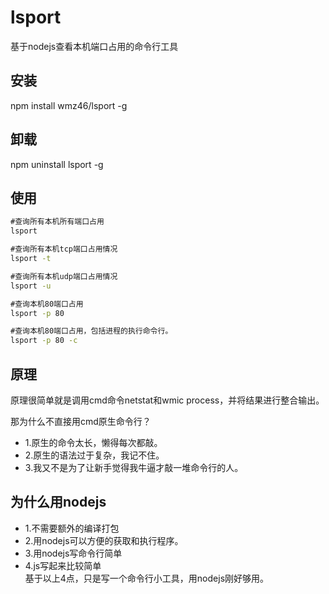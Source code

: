 # lsport
基于nodejs查看本机端口占用的命令行工具
## 安装
npm install wmz46/lsport -g
## 卸载
npm uninstall lsport -g
## 使用
```cmd
#查询所有本机所有端口占用
lsport 

#查询所有本机tcp端口占用情况
lsport -t

#查询所有本机udp端口占用情况
lsport -u

#查询本机80端口占用
lsport -p 80

#查询本机80端口占用，包括进程的执行命令行。
lsport -p 80 -c

```
## 原理
原理很简单就是调用cmd命令netstat和wmic process，并将结果进行整合输出。

那为什么不直接用cmd原生命令行？
- 1.原生的命令太长，懒得每次都敲。
- 2.原生的语法过于复杂，我记不住。
- 3.我又不是为了让新手觉得我牛逼才敲一堆命令行的人。

## 为什么用nodejs
- 1.不需要额外的编译打包
- 2.用nodejs可以方便的获取和执行程序。
- 3.用nodejs写命令行简单
- 4.js写起来比较简单  
基于以上4点，只是写一个命令行小工具，用nodejs刚好够用。
